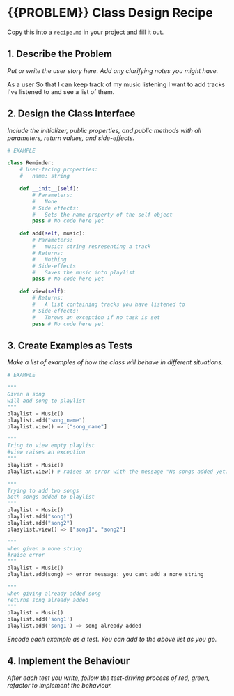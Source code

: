 # {{PROBLEM}} Class Design Recipe

Copy this into a `recipe.md` in your project and fill it out.

## 1. Describe the Problem

_Put or write the user story here. Add any clarifying notes you might have._

As a user
So that I can keep track of my music listening
I want to add tracks I've listened to and see a list of them.

## 2. Design the Class Interface

_Include the initializer, public properties, and public methods with all parameters, return values, and side-effects._

```python
# EXAMPLE

class Reminder:
    # User-facing properties:
    #   name: string

    def __init__(self):
        # Parameters:
        #   None
        # Side effects:
        #   Sets the name property of the self object
        pass # No code here yet

    def add(self, music):
        # Parameters:
        #   music: string representing a track
        # Returns:
        #   Nothing
        # Side-effects
        #   Saves the music into playlist 
        pass # No code here yet

    def view(self):
        # Returns:
        #   A list containing tracks you have listened to
        # Side-effects:
        #   Throws an exception if no task is set
        pass # No code here yet
```

## 3. Create Examples as Tests

_Make a list of examples of how the class will behave in different situations._

``` python
# EXAMPLE

"""
Given a song
will add song to playlist
"""
playlist = Music()
playlist.add("song_name")
playlist.view() => ["song_name"]

"""
Tring to view empty playlist
#view raises an exception
"""
playlist = Music()
playlist.view() # raises an error with the message "No songs added yet."

"""
Trying to add two songs
both songs added to playlist
"""
playlist = Music()
playlist.add("song1")
playlist.add("song2")
plasylist.view() => ["song1", "song2"]

"""
when given a none string
#raise error
"""
playlist = Music()
playlist.add(song) => error message: you cant add a none string

"""
when giving already added song
returns song already added
"""
playlist = Music()
playlist.add('song1')
playlist.add('song1') => song already added


```

_Encode each example as a test. You can add to the above list as you go._

## 4. Implement the Behaviour

_After each test you write, follow the test-driving process of red, green, refactor to implement the behaviour._
